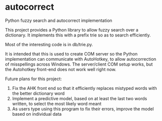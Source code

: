 # autocorrect
Python fuzzy search and autocorrect implementation

This project provides a Python library to allow fuzzy search over a dictionary. It implements this with a prefix trie so as to search efficiently.

Most of the interesting code is in db/trie.py.

It is intended that this is used to create COM server so the Python implementation can communicate with AutoHotkey, to allow autocorrection of misspellings across Windows. The server/client COM setup works, but the Autohotkey front-end does not work well right now. 

Future plans for this project:
1. Fix the AHK front end so that it efficiently replaces mistyped words with the better dictionary word
2. Implement a predictive model, based on at least the last two words written, to select the most likely word meant
3. As users type using this program to fix their errors, improve the model based on individual data
